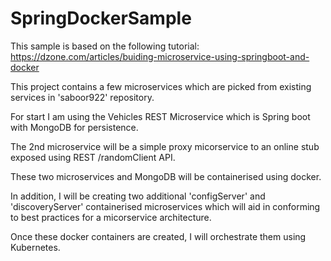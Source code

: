 # SpringDockerSample

This sample is based on the following tutorial: https://dzone.com/articles/buiding-microservice-using-springboot-and-docker

This project contains a few microservices which are picked from existing services in 'saboor922' repository.

For start I am using the Vehicles REST Microservice which is Spring boot with MongoDB for persistence.

The 2nd microservice will be a simple proxy micorservice to an online stub exposed using REST /randomClient API. 

These two microservices and MongoDB will be containerised using docker.

In addition, I will be creating two additional 'configServer' and 'discoveryServer' containerised microservices which will aid in conforming to best practices for a micorservice architecture.

Once these docker containers are created, I will orchestrate them using Kubernetes.
